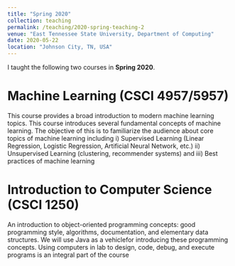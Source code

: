 ```yaml
---
title: "Spring 2020"
collection: teaching
permalink: /teaching/2020-spring-teaching-2
venue: "East Tennessee State University, Department of Computing"
date: 2020-05-22
location: "Johnson City, TN, USA"
---
```


I taught the following two courses in **Spring 2020**.

Machine Learning (CSCI 4957/5957)
======
 This course provides a broad introduction to modern machine learning topics.  This course introduces several fundamental concepts of machine learning. The objective of this is to familiarize the audience about core topics of machine learning including i) Supervised Learning (Linear Regression, Logistic Regression, Artificial Neural Network, etc.) ii) Unsupervised Learning (clustering, recommender systems) and iii) Best practices of machine learning

Introduction to Computer Science (CSCI 1250)
======
An introduction to object-oriented programming concepts: good programming style, algorithms, documentation, and elementary data structures. We will use Java as a vehiclefor introducing these programming concepts. Using computers in lab to design, code, debug, and execute programs is an integral part of the course
